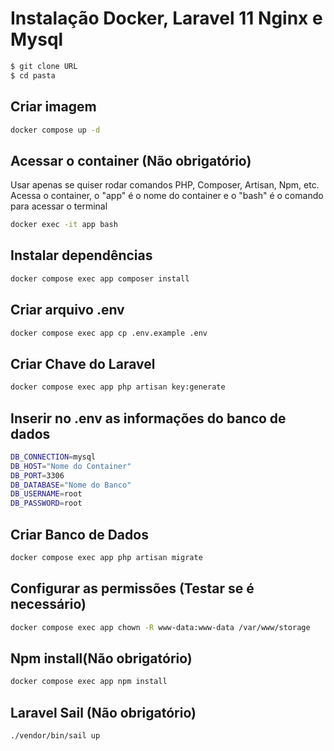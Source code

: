 # Instalação Docker, Laravel 11 Nginx e Mysql
```bash
$ git clone URL
$ cd pasta
```

## Criar imagem
```bash
docker compose up -d
```

## Acessar o container (Não obrigatório)
Usar apenas se quiser rodar comandos PHP, Composer, Artisan, Npm, etc.
Acessa o container, o "app" é o nome do container e o "bash" é o comando para acessar o terminal
```bash
docker exec -it app bash
```

## Instalar dependências
```bash
docker compose exec app composer install
```

## Criar arquivo .env
```bash
docker compose exec app cp .env.example .env
```

## Criar Chave do Laravel
```bash
docker compose exec app php artisan key:generate
```

## Inserir no .env as informações do banco de dados
```bash
DB_CONNECTION=mysql
DB_HOST="Nome do Container"
DB_PORT=3306
DB_DATABASE="Nome do Banco"
DB_USERNAME=root
DB_PASSWORD=root
```

## Criar Banco de Dados
```bash
docker compose exec app php artisan migrate
```

## Configurar as permissões (Testar se é necessário)
```bash
docker compose exec app chown -R www-data:www-data /var/www/storage
```

## Npm install(Não obrigatório)
```bash
docker compose exec app npm install
```

## Laravel Sail (Não obrigatório)
```bash
./vendor/bin/sail up
```